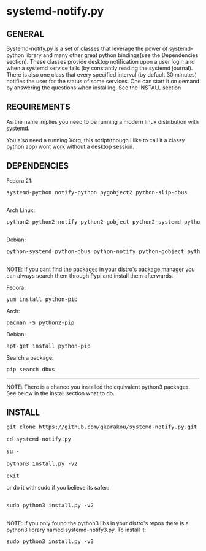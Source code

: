 # systemd-notify.py
GENERAL
-------------------
Systemd-notify.py is a set of classes that leverage the power of systemd-python library and many other great python bindings(see the Dependencies section).
These classes provide desktop notification upon a user login and when a systemd service fails (by constantly reading the systemd journal).
There is also one class that every specified interval (by default 30 minutes) notifies the user for the status of some services.
One can start it on demand by answering the questions when installing. See the INSTALL section 


REQUIREMENTS
-------------------

As the name implies you need to be running a modern linux distribution with systemd.

 You also need a running Xorg, this script(though i like to call it a classy python app) wont work without a desktop session.



DEPENDENCIES
-------------------


Fedora 21:

<pre>
systemd-python notify-python pygobject2 python-slip-dbus

</pre>
Arch Linux:

<pre>
python2 python2-notify python2-gobject python2-systemd python2-dbus

</pre>

Debian:

<pre>
python-systemd python-dbus python-notify python-gobject python-gi

</pre>



NOTE: if you cant find the packages in your distro's package manager you can always search them through Pypi and install them afterwards.

Fedora:
<pre>
yum install python-pip
</pre>
Arch:
<pre>
pacman -S python2-pip
</pre>
Debian:
<pre>
apt-get install python-pip
</pre>

Search a package:

<pre>
pip search dbus
</pre>

-------------------------------

NOTE: There is a chance you installed the equivalent python3 packages. See below in the install section what to do.


INSTALL
------------------------
<pre>git clone https://github.com/gkarakou/systemd-notify.py.git

cd systemd-notify.py

su -

python3 install.py -v2

exit
</pre>
or do it with sudo if you believe its safer:
<pre>

sudo python3 install.py -v2

</pre>


NOTE: if you only found the python3 libs in your distro's repos there is a python3 library named systemd-notify3.py. To install it:

<pre>
sudo python3 install.py -v3
</pre>

